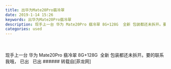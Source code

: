 ```yaml
---
title: 出华为Mate20Pro翡冷翠
date: 2019-1-14 15:26
keywords: 出华为Mate20Pro翡冷翠
description: 现手上一台 华为 Mate20Pro 翡冷翠 8G+128G  全新 包装都还未拆开。要的联系我哦， 已出   已出
categories: used
---
```

<td class="t_f" id="postmessage_2689288">

<br/>
<br/>
现手上一台 华为 Mate20Pro 翡冷翠 8G+128G  全新 包装都还未拆开。要的联系我哦， 已出   已出</td>
###### 转载自[菲龙网]